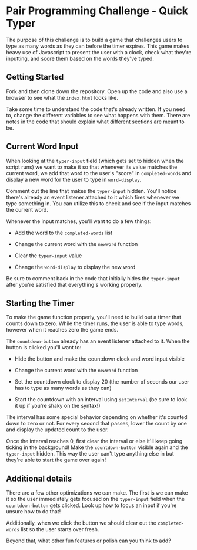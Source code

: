 # Pair Programming Challenge - Quick Typer

The purpose of this challenge is to build a game that challenges users to type as many words as they can before the timer expires. This game makes heavy use of Javascript to present the user with a clock, check what they're inputting, and score them based on the words they've typed.

## Getting Started

Fork and then clone down the repository. Open up the code and also use a browser to see what the `index.html` looks like.

Take some time to understand the code that's already written. If you need to, change the different variables to see what happens with them. There are notes in the code that should explain what different sections are meant to be.

## Current Word Input

When looking at the `typer-input` field (which gets set to hidden when the script runs) we want to make it so that whenever its value matches the current word, we add that word to the user's "score" in `completed-words` and display a new word for the user to type in `word-display`.

Comment out the line that makes the `typer-input` hidden. You'll notice there's already an event listener attached to it which fires whenever we type something in. You can utilize this to check and see if the input matches the current word.

Whenever the input matches, you'll want to do a few things:

- Add the word to the `completed-words` list

- Change the current word with the `newWord` function

- Clear the `typer-input` value

- Change the `word-display` to display the new word

Be sure to comment back in the code that initially hides the `typer-input` after you're satisfied that everything's working properly.

## Starting the Timer

To make the game function properly, you'll need to build out a timer that counts down to zero. While the timer runs, the user is able to type words, however when it reaches zero the game ends.

The `countdown-button` already has an event listener attached to it. When the button is clicked you'll want to:

- Hide the button and make the countdown clock and word input visible

- Change the current word with the `newWord` function

- Set the countdown clock to display 20 (the number of seconds our user has to type as many words as they can)

- Start the countdown with an interval using `setInterval` (be sure to look it up if you're shaky on the syntax!)

The interval has some special behavior depending on whether it's counted down to zero or not. For every second that passes, lower the count by one and display the updated count to the user.

Once the interval reaches 0, first clear the interval or else it'll keep going ticking in the background! Make the `countdown-button` visible again and the `typer-input` hidden. This way the user can't type anything else in but they're able to start the game over again!

## Additional details

There are a few other optimizations we can make. The first is we can make it so the user immediately gets focused on the `typer-input` field when the `countdown-button` gets clicked. Look up how to focus an input if you're unsure how to do that!

Additionally, when we click the button we should clear out the `completed-words` list so the user starts over fresh.

Beyond that, what other fun features or polish can you think to add?
